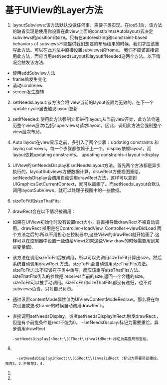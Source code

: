 # 基于UIView的Layer方法

1. layoutSubviews:该方法默认没做任何事，需要子类实现。在ios5.1后，该方法的缺省实现是使用你设置在此view上面的constraints\(Autolayout\)去决定subviews的position和size。只有在autoresizing和constraint-based behaviors of subviews不能提供我们想要的布局结果的时候，我们才应该重写此方法。可以在此方法中直接设置subviews的frame。 我们不应该直接调用此方法，而应当用setNeedsLayout和layoutIfNeeded这两个方法。以下情况会触发该方法:

  * 使用addSubview方法
  * frame值发生变化
  * 滚动scrollView
  * screen发生旋转

2. setNeedsLayout:该方法会将 view当前的layout设置为无效的，在下一个update cycle里去触发layout更新

3. setIfNeeded: 使用此方法强制立即进行layout,从当前view开始，此方法会遍历整个view层次\(包括superviews\)请求layout。因此，调用此方法会强制整个view层次布局。

4. Auto layout在view显示之前，多引入了两个步骤：updating constraints 和laying out views。每一个步骤都依赖于上一个。display依赖layout，而layout依赖updating constraints。 updating constraints-&gt;layout-&gt;display

5. UIView的setNeedsDisplay和setNeedsLayout方法。首先两个方法都是异步执行的。layoutSubviews方便数据计算，drawRect方便视图重绘。setNeedsDisplay会调用自动调用drawRect方法，这样可以拿到UIGraphicsGetCurrentContext，就可以画画了。而setNeedsLayout会默认调用layoutSubViews，就可以处理子视图中的一些数据。

6. sizeToFit和sizeThatFits:

7. drawRect会在以下情况被调用：

  * 如果在UIView初始化时没有设置rect大小，将直接导致drawRect不被自动调用。drawRect 掉用是在Controller-&gt;loadView, Controller-&gt;viewDidLoad 两个方法之后的.所以不用担心在控制器中,这些View的drawRect就开始画了.这样可以在控制器中设置一些值给View\(如果这些View draw的时候需要用到某些变量值\).  
  * 该方法在调用sizeToFit后被调用，所以可以先调用sizeToFit计算出size。然后系统自动调用drawRect:方法。sizeToFit会自动调用sizeThatFits方法。sizeToFit方法不应该在子类中重写，而应该重写sizeThatFits方法。sizeThatFits传入的参数是 receiver当前的size,返回一个合适的size。sizeToFit可以被手动调用。sizeToFit和sizeThatFits都没有递归，也不对subviews负责，只对自己负责。
  * 通过设置contentMode属性值为UIViewContentModeRedraw。那么将在每次设置或更改frame的时候自动调用drawRect:。
  * 直接调用setNeedsDisplay，或者setNeedsDisplayInRect:触发drawRect:，但是有个前提条件是rect不能为0。
    -setNeedsDisplay:标记为需要重绘，异步调用drawRect

        -setNeedsDisplayInRect:\(CFRect\)invalidRect:标记为需要局部重绘。
8. 

```
     -setNeedsDisplayInRect:\\(CGRect\\)invalidRect :标记为需要局部重绘。推荐1，2.不推荐3，4.  
```

1. 
2. 

